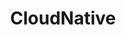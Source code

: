 ---
title: "CloudNative"
description: 云原生相关学习笔记
image: cover.jpg
style:
    background: "#2a9d8f"
    color: "#fff"
---